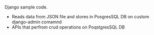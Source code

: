 Django sample code.
- Reads data from JSON file and stores in PosgresSQL DB on custom django-admin comamnd
- APIs that perfrom crud operations on PoqstgresSQL DB
